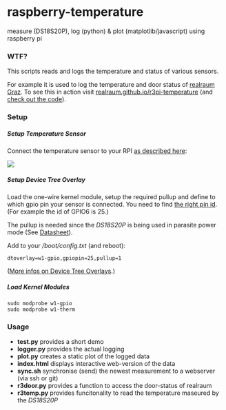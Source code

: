 # raspberry-temperature
measure (DS18S20P), log (python) &amp; plot (matplotlib/javascript) using raspberry pi

### WTF?

This scripts reads and logs the temperature and status of various sensors. 

For example it is used to log the temperature and door status of [realraum Graz](http://realraum.at/). To see this in action visit [realraum.github.io/r3pi-temperature](http://realraum.github.io/r3pi-temperature) (and [check out the code](https://github.com/realraum/r3pi-temperature)).

### Setup

##### Setup Temperature Sensor

Connect the temperature sensor to your RPI [as described here](https://www.cl.cam.ac.uk/projects/raspberrypi/tutorials/temperature/#step-two):

![](https://www.cl.cam.ac.uk/projects/raspberrypi/tutorials/temperature/sensor-connection.png)

##### Setup Device Tree Overlay

Load the one-wire kernel module, setup the required pullup and define to which gpio pin your sensor is connected.
You need to find [the right pin id](http://wiringpi.com/pins/). (For example the id of GPIO6 is 25.)

The pullup is needed since the *DS18S20P* is being used in parasite power mode (See [Datasheet](http://pdfserv.maximintegrated.com/en/ds/DS18B20.pdf)).

Add to your */boot/config.txt* (and reboot):
```
dtoverlay=w1-gpio,gpiopin=25,pullup=1
```

([More infos on Device Tree Overlays](https://www.raspberrypi.org/documentation/configuration/device-tree.md).)

##### Load Kernel Modules

```
sudo modprobe w1-gpio
sudo modprobe w1-therm
```

### Usage

* **test.py** provides a short demo
* **logger.py** provides the actual logging
* **plot.py** creates a static plot of the logged data
* **index.html** displays interactive web-version of the data
* **sync.sh** synchronise (send) the newest measurement to a webserver (via ssh or git)
* **r3door.py** provides a function to access the door-status of realraum
* **r3temp.py** provides funcitonality to read the temperature maseured by the *DS18S20P*
